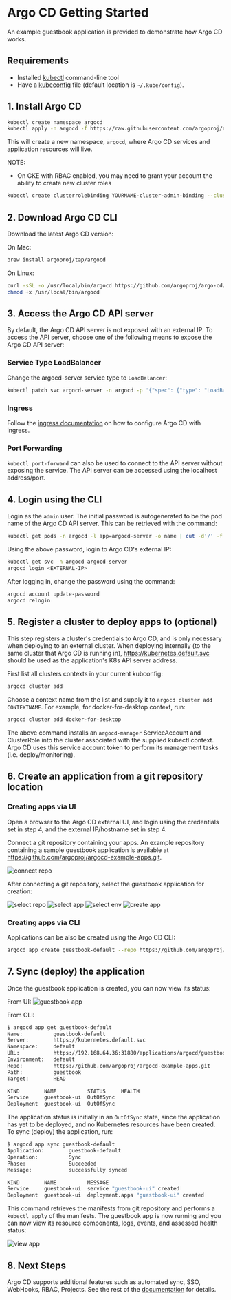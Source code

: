# Argo CD Getting Started

An example guestbook application is provided to demonstrate how Argo CD works.

## Requirements
* Installed [kubectl](https://kubernetes.io/docs/tasks/tools/install-kubectl/) command-line tool
* Have a [kubeconfig](https://kubernetes.io/docs/tasks/access-application-cluster/configure-access-multiple-clusters/) file (default location is `~/.kube/config`).

## 1. Install Argo CD
```bash
kubectl create namespace argocd
kubectl apply -n argocd -f https://raw.githubusercontent.com/argoproj/argo-cd/v0.10.4/manifests/install.yaml
```
This will create a new namespace, `argocd`, where Argo CD services and application resources will live.

NOTE:
* On GKE with RBAC enabled, you may need to grant your account the ability to create new cluster roles
```bash
kubectl create clusterrolebinding YOURNAME-cluster-admin-binding --clusterrole=cluster-admin --user=YOUREMAIL@gmail.com
```

## 2. Download Argo CD CLI

Download the latest Argo CD version:

On Mac:
```bash
brew install argoproj/tap/argocd
```

On Linux:

```bash
curl -sSL -o /usr/local/bin/argocd https://github.com/argoproj/argo-cd/releases/download/v0.10.3/argocd-linux-amd64
chmod +x /usr/local/bin/argocd
```

## 3. Access the Argo CD API server

By default, the Argo CD API server is not exposed with an external IP. To access the API server,
choose one of the following means to expose the Argo CD API server:

### Service Type LoadBalancer
Change the argocd-server service type to `LoadBalancer`:

```bash
kubectl patch svc argocd-server -n argocd -p '{"spec": {"type": "LoadBalancer"}}'
```

### Ingress
Follow the [ingress documentation](ingress.md) on how to configure Argo CD with ingress.

### Port Forwarding
`kubectl port-forward` can also be used to connect to the API server without exposing the service.
The API server can be accessed using the localhost address/port.


## 4. Login using the CLI

Login as the `admin` user. The initial password is autogenerated to be the pod name of the
Argo CD API server. This can be retrieved with the command:
```bash
kubectl get pods -n argocd -l app=argocd-server -o name | cut -d'/' -f 2
```

Using the above password, login to Argo CD's external IP:
```bash
kubectl get svc -n argocd argocd-server
argocd login <EXTERNAL-IP>
```

After logging in, change the password using the command:
```bash
argocd account update-password
argocd relogin
```


## 5. Register a cluster to deploy apps to (optional)

This step registers a cluster's credentials to Argo CD, and is only necessary when deploying to
an external cluster. When deploying internally (to the same cluster that Argo CD is running in),
https://kubernetes.default.svc should be used as the application's K8s API server address.

First list all clusters contexts in your current kubconfig:
```bash
argocd cluster add
```

Choose a context name from the list and supply it to `argocd cluster add CONTEXTNAME`. For example,
for docker-for-desktop context, run:
```bash
argocd cluster add docker-for-desktop
```

The above command installs an `argocd-manager` ServiceAccount and ClusterRole into the cluster
associated with the supplied kubectl context. Argo CD uses this service account token to perform its
management tasks (i.e. deploy/monitoring).


## 6. Create an application from a git repository location

### Creating apps via UI

Open a browser to the Argo CD external UI, and login using the credentials set in step 4, and the
external IP/hostname set in step 4.

Connect a git repository containing your apps. An example repository containing a sample
guestbook application is available at https://github.com/argoproj/argocd-example-apps.git.

![connect repo](assets/connect_repo.png)

After connecting a git repository, select the guestbook application for creation:

![select repo](assets/select_repo.png)
![select app](assets/select_app.png)
![select env](assets/select_env.png)
![create app](assets/create_app.png)


### Creating apps via CLI

Applications can be also be created using the Argo CD CLI:

```bash
argocd app create guestbook-default --repo https://github.com/argoproj/argocd-example-apps.git --path ksonnet-guestbook
```

## 7. Sync (deploy) the application

Once the guestbook application is created, you can now view its status:

From UI:
![guestbook app](assets/guestbook-app.png)

From CLI:
```bash
$ argocd app get guestbook-default
Name:          guestbook-default
Server:        https://kubernetes.default.svc
Namespace:     default
URL:           https://192.168.64.36:31880/applications/argocd/guestbook-default
Environment:   default
Repo:          https://github.com/argoproj/argocd-example-apps.git
Path:          guestbook
Target:        HEAD

KIND        NAME          STATUS     HEALTH
Service     guestbook-ui  OutOfSync
Deployment  guestbook-ui  OutOfSync
```

The application status is initially in an `OutOfSync` state, since the application has yet to be
deployed, and no Kubernetes resources have been created. To sync (deploy) the application, run:

```bash
$ argocd app sync guestbook-default
Application:        guestbook-default
Operation:          Sync
Phase:              Succeeded
Message:            successfully synced

KIND        NAME          MESSAGE
Service     guestbook-ui  service "guestbook-ui" created
Deployment  guestbook-ui  deployment.apps "guestbook-ui" created
```

This command retrieves the manifests from git repository and performs a `kubectl apply` of the
manifests. The guestbook app is now running and you can now view its resource components, logs,
events, and assessed health status:

![view app](assets/guestbook-tree.png)

## 8. Next Steps

Argo CD supports additional features such as automated sync, SSO, WebHooks, RBAC, Projects. See the
rest of the [documentation](./) for details.
